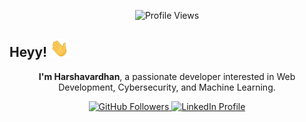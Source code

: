 <!-- Profile Views Counter -->
<p align="center">
  <img src="https://komarev.com/ghpvc/?username=VHarsha8&label=Profile%20views&color=0e75b6&style=flat" alt="Profile Views" /> 
</p>

<!-- Greeting -->
<h2 align="left">Heyy! <img src="https://raw.githubusercontent.com/ABSphreak/ABSphreak/master/gifs/Hi.gif" width="30px"></h2>

<!-- About Section -->
<p align="center">
  <strong><span style="font-size: 44 px;">I'm Harshavardhan</span></strong>, a passionate developer interested in Web Development, Cybersecurity, and Machine Learning.
</p>


<!-- Social Links -->
<p align="center">
  <a href="https://github.com/VHarsha8">
    <img src="https://img.shields.io/github/followers/HRS8?label=Followers&style=social" alt="GitHub Followers" />
  </a>
  <a href="https://www.linkedin.com/in/harshavardhan8">
    <img src="https://img.shields.io/badge/LinkedIn-Connect-blue" alt="LinkedIn Profile" />
  </a>
</p>
